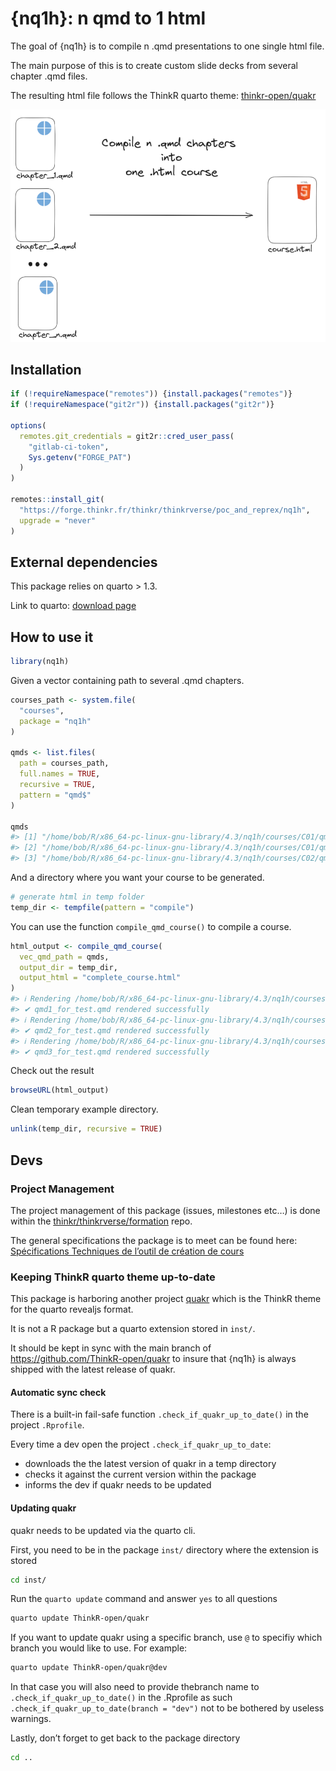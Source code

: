
<!-- README.md is generated from README.Rmd. Please edit that file -->

# {nq1h}: n qmd to 1 html

<!-- badges: start -->
<!-- badges: end -->

The goal of {nq1h} is to compile n .qmd presentations to one single html
file.

The main purpose of this is to create custom slide decks from several
chapter .qmd files.

The resulting html file follows the ThinkR quarto theme:
[thinkr-open/quakr](https://github.com/ThinkR-open/quakr)

![](inst/schemas/schema_readme.png)

## Installation

``` r
if (!requireNamespace("remotes")) {install.packages("remotes")}
if (!requireNamespace("git2r")) {install.packages("git2r")}

options(
  remotes.git_credentials = git2r::cred_user_pass(
    "gitlab-ci-token", 
    Sys.getenv("FORGE_PAT")
  )
)

remotes::install_git(
  "https://forge.thinkr.fr/thinkr/thinkrverse/poc_and_reprex/nq1h", 
  upgrade = "never"
)
```

## External dependencies

This package relies on quarto \> 1.3.

Link to quarto: [download page](https://quarto.org/docs/download/)

## How to use it

``` r
library(nq1h)
```

Given a vector containing path to several .qmd chapters.

``` r
courses_path <- system.file(
  "courses",
  package = "nq1h"
)

qmds <- list.files(
  path = courses_path,
  full.names = TRUE,
  recursive = TRUE,
  pattern = "qmd$"
)

qmds
#> [1] "/home/bob/R/x86_64-pc-linux-gnu-library/4.3/nq1h/courses/C01/qmd1_for_test.qmd"
#> [2] "/home/bob/R/x86_64-pc-linux-gnu-library/4.3/nq1h/courses/C01/qmd2_for_test.qmd"
#> [3] "/home/bob/R/x86_64-pc-linux-gnu-library/4.3/nq1h/courses/C02/qmd3_for_test.qmd"
```

And a directory where you want your course to be generated.

``` r
# generate html in temp folder
temp_dir <- tempfile(pattern = "compile")
```

You can use the function `compile_qmd_course()` to compile a course.

``` r
html_output <- compile_qmd_course(
  vec_qmd_path = qmds,
  output_dir = temp_dir,
  output_html = "complete_course.html"
)
#> ℹ Rendering /home/bob/R/x86_64-pc-linux-gnu-library/4.3/nq1h/courses/C01/qmd1_for_test.qmd
#> ✔ qmd1_for_test.qmd rendered successfully
#> ℹ Rendering /home/bob/R/x86_64-pc-linux-gnu-library/4.3/nq1h/courses/C01/qmd2_for_test.qmd
#> ✔ qmd2_for_test.qmd rendered successfully
#> ℹ Rendering /home/bob/R/x86_64-pc-linux-gnu-library/4.3/nq1h/courses/C02/qmd3_for_test.qmd
#> ✔ qmd3_for_test.qmd rendered successfully
```

Check out the result

``` r
browseURL(html_output)
```

Clean temporary example directory.

``` r
unlink(temp_dir, recursive = TRUE)
```

## Devs

### Project Management

The project management of this package (issues, milestones etc…) is done
within the
[thinkr/thinkrverse/formation](https://forge.thinkr.fr/thinkr/thinkrverse/formation/)
repo.

The general specifications the package is to meet can be found here:
[Spécifications Techniques de l’outil de création de
cours](https://www.notion.so/thnkr/Sp-cifications-Techniques-de-l-outil-de-cr-ation-de-cours-52bd760e477c4f64b37a1230c927d386)

### Keeping ThinkR quarto theme up-to-date

This package is harboring another project
[quakr](https://github.com/ThinkR-open/quakr) which is the ThinkR theme
for the quarto revealjs format.

It is not a R package but a quarto extension stored in `inst/`.

It should be kept in sync with the main branch of
<https://github.com/ThinkR-open/quakr> to insure that {nq1h} is always
shipped with the latest release of quakr.

#### Automatic sync check

There is a built-in fail-safe function `.check_if_quakr_up_to_date()` in
the project `.Rprofile`.

Every time a dev open the project `.check_if_quakr_up_to_date`:

- downloads the the latest version of quakr in a temp directory
- checks it against the current version within the package
- informs the dev if quakr needs to be updated

#### Updating quakr

quakr needs to be updated via the quarto cli.

First, you need to be in the package `inst/` directory where the
extension is stored

``` bash
cd inst/
```

Run the `quarto update` command and answer `yes` to all questions

``` bash
quarto update ThinkR-open/quakr
```

If you want to update quakr using a specific branch, use `@` to specifiy
which branch you would like to use. For example:

``` bash
quarto update ThinkR-open/quakr@dev
```

In that case you will also need to provide thebranch name to
`.check_if_quakr_up_to_date()` in the .Rprofile as such
`.check_if_quakr_up_to_date(branch = "dev")` not to be bothered by
useless warnings.

Lastly, don’t forget to get back to the package directory

``` bash
cd ..
```
